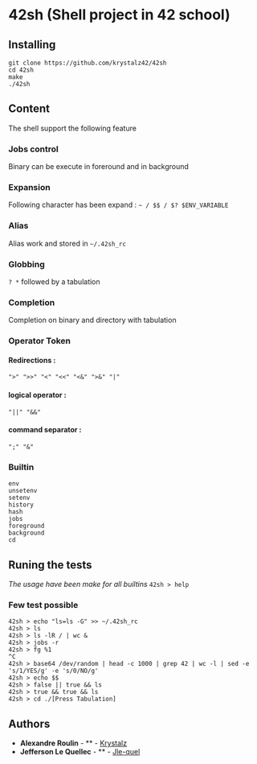 # 42sh (Shell project in 42 school)

## Installing

```
git clone https://github.com/krystalz42/42sh
cd 42sh
make
./42sh
```

## Content

The shell support the following feature

### Jobs control
Binary can be execute in foreround and in background
### Expansion
Following character has been expand :
`~ / $$ / $? $ENV_VARIABLE`
### Alias
Alias work and stored in `~/.42sh_rc`
### Globbing
`? *` followed by a tabulation
### Completion
Completion on binary and directory with tabulation
### Operator Token
#### Redirections :
`">" ">>" "<" "<<" "<&" ">&" "|"`
#### logical operator :
`"||" "&&" `
#### command separator :
`";" "&"`
### Builtin
```
env
unsetenv
setenv
history
hash
jobs
foreground
background
cd
```
## Runing the tests
_The usage have been make for all builtins_ `42sh > help`

### Few test possible

```
42sh > echo "ls=ls -G" >> ~/.42sh_rc
42sh > ls
42sh > ls -lR / | wc &
42sh > jobs -r
42sh > fg %1
^C
42sh > base64 /dev/random | head -c 1000 | grep 42 | wc -l | sed -e 's/1/YES/g' -e 's/0/NO/g'
42sh > echo $$
42sh > false || true && ls
42sh > true && true && ls
42sh > cd ./[Press Tabulation]
```
## Authors

* **Alexandre Roulin** - ** - [Krystalz](https://github.com/krystalz42)
* **Jefferson Le Quellec** - ** - [Jle-quel](https://github.com/jle-quel)
